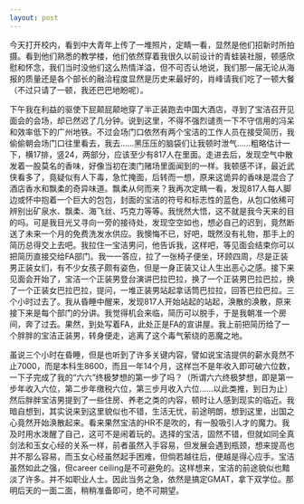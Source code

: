 ```yaml
---
layout: post
---
```

今天打开校内，看到中大青年上传了一堆照片，定睛一看，显然是他们招新时所拍摄。看到他们熟悉的教学楼，他们依然穿着我很久以前设计的青蛙装社服，顿感欣慰和怀念，我们当时没他们这么热情洋溢，但不可否认地说，我们那一届无论从海报的质量还是各个部长的融洽程度显然是历史来最好的，肖峰请我们吃了一顿大餐（不过只请了一顿，我还巴巴地盼呢）。

下午我在利益的驱使下屁颠屁颠地穿了半正装跑去中国大酒店，寻到了宝洁召开见面会的会场，却已然迟了几分钟。说到这里，不得不强烈谴责一下不守信用的冯呆和效率低下的广州地铁。不过会场门口依然有两个宝洁的工作人员在接受简历，我偷偷朝会场门口往里看去，我去……黑压压的脑袋们让我顿时泄气……粗略估计一下，横17排，竖24，两部分，应该至少有817人在里面。走进去后，发现空气中散发着一股莫名的香味，好像当初在澳门赌场里面闻到的一样。我顿感不详，最近武侠看多了，竟疑似有人下毒，急忙掩面，后转而一想，原来这诡异的香味是混合了酒店香水和飘柔的奇异味道。飘柔从何而来？我再次定睛一看，发现817人每人脚边或怀中抱着一个巨大的包包，封面的宝洁的符号和标志性的蓝色，从包口依稀可辨别出矿泉水、飘柔、海飞丝、巧克力等等。我恍然大悟，这不就是我今天来的目的吗。可是我目光又寻向一旁的接待处，发现空空如也，想必自己的迟到，竟然断送了未来一个月的免费洗发水供应。我懊悔不已，好吧，既然没有礼物，那手上的简历总得交上去吧。我拉住一宝洁男问，他告诉我，这样吧，等见面会结束你可以把简历直接交给FA部门。我一一答应，拉了一张椅子便坐，环顾四周，尽是正装男正装女们，有不少女孩子颇有姿色，但是一身正装又让人生出恶心之感。接下来见面会开始了，宝洁一个正装男登台演讲巴拉巴拉，换了一个正装男巴拉巴拉，换了一个正装女巴拉巴拉，提问，一堆正装男站起拿话筒巴拉拉，回答巴拉巴拉。三个小时过去了。我从昏睡中醒来，发现817人开始站起的站起，涣散的涣散，原来接下来是每个部门的分讲。我觉得机会来临，简历可以脱手，于是我朝准一个房间，奔了过去。果然，到处写着FA，此处正是FA的宣讲屋。我上前把简历给了一个胖胖的宝洁正装男，转身便走，逃离了这个毒气萦绕的恶魔之地。

虽说三个小时在昏睡，但是也听到了许多关键内容，譬如说宝洁提供的薪水竟然不止7000，而是本科生8600，而且一年14个月，这样岂不是年收入即可破六位数，一下子完成了我的“六六”终极梦想的第一步了吗？（所谓六六终极梦想，即是第一步年收入六位，第二步年缴税六位，第三步月收入六位……以此类推，到日为止）然后胖胖宝洁男提到了一些住房、养老之类的内容，顿时让人感到现实的临近。我暗自想到，其实说来到这里貌似也不错，生活无忧，前途明朗，想到这里，出国之心竟然开始涣散起来。看来果然宝洁的HR不是吹的，有一股吸引人才的魔力。我及时用水泼醒了自己，这可不是闹着玩的。选择的宝洁，固然不错，但就如同全真剑法和玉女心经的关系一样，前者虽然入手容易，但发展会遇到瓶颈，想来提高也并不那么容易，而玉女心经虽然起手困难，但倘若越往后，便越是得心应手。宝洁虽然如此之强，但career ceiling是不可避免的。这样想来，宝洁的前途貌似也黯淡了许多。并不如职业人士。因此当务之急，依然是搞定GMAT，拿下双学位。那明后天的一面二面，稍稍准备即可，绝不可期望。